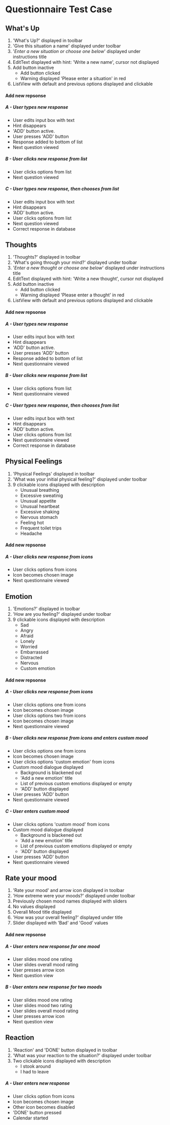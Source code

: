 #  Questionnaire Test Case

## What's Up
1. 'What's Up?' displayed in toolbar
2. 'Give this situation a name' displayed under toolbar
3. '*Enter a new situation or choose one below*' displayed under instructions title
4. EditText displayed with hint: 'Write a new name', cursor not displayed
5. Add button inactive
    - Add button clicked
    - Warning displayed 'Please enter a situation' in red
6. ListView with default and previous options displayed and clickable

#### Add new repsonse

##### A - User types new response
- User edits input box with text
- Hint disappears
- 'ADD' button active.
- User presses 'ADD' button
- Response added to bottom of list
- Next question viewed

##### B - User clicks new response from list
- User clicks options from list
- Next question viewed

##### C - User types new response, then chooses from list
- User edits input box with text
- Hint disappears
- ‘ADD’ button active.
- User clicks options from list
- Next question viewed
- Correct response in database

## Thoughts
1. 'Thoughts?' displayed in toolbar
2. 'What's going through your mind?' displayed under toolbar
3. '*Enter a new thought or choose one below*' displayed under instructions title
4. EditText displayed with hint: 'Write a new thought', cursor not displayed
5. Add button inactive
    - Add button clicked
    - Warning displayed 'Please enter a thought' in red
6. ListView with default and previous options displayed and clickable

#### Add new repsonse

##### A - User types new response
- User edits input box with text
- Hint disappears
- 'ADD' button active.
- User presses 'ADD' button
- Response added to bottom of list
- Next questionnaire viewed

##### B - User clicks new response from list
- User clicks options from list
- Next questionnaire viewed

##### C - User types new response, then chooses from list
- User edits input box with text
- Hint disappears
- ‘ADD’ button active.
- User clicks options from list
- Next questionnaire viewed
- Correct response in database

## Physical Feelings
1. 'Physical Feelings' displayed in toolbar
2. 'What was your initial physical feeling?' displayed under toolbar
3. 9 clickable icons displayed with description
    - Unusual breathing
    - Excessive sweatinig
    - Unusual appetite
    - Unusual heartbeat
    - Excessive shaking
    - Nervous stomach
    - Feeling hot
    - Frequent toilet trips
    - Headache

#### Add new repsonse

##### A - User clicks new response from icons
- User clicks options from icons
- Icon becomes chosen image
- Next questionnaire viewed

## Emotion
1. 'Emotions?' displayed in toolbar
2. 'How are you feeling?' displayed under toolbar
3. 9 clickable icons displayed with description
    - Sad
    - Angry
    - Afraid
    - Lonely
    - Worried
    - Embarrassed
    - Distracted
    - Nervous
    - Custom emotion

#### Add new repsonse

##### A - User clicks new response from icons
- User clicks options one from icons
- Icon becomes chosen image
- User clicks options two from icons
- Icon becomes chosen image
- Next questionnaire viewed

##### B - User clicks new response from icons and enters custom mood
- User clicks options one from icons
- Icon becomes chosen image
- User clicks options 'custom emotion' from icons
- Custom mood dialogue displayed
    - Background is blackened out
    - 'Add a new emotion' title
    - List of previous custom emotions displayed or empty
    - 'ADD' button displayed
- User presses 'ADD' button
- Next questionnaire viewed

##### C - User enters custom mood
- User clicks options 'custom mood' from icons
- Custom mood dialogue displayed
    - Background is blackened out
    - 'Add a new emotion' title
    - List of previous custom emotions displayed or empty
    - 'ADD' button displayed
- User presses 'ADD' button
- Next questionnaire viewed

## Rate your mood
1. 'Rate your mood' and arrow icon displayed in toolbar
2. 'How extreme were your moods?' displayed under toolbar
3. Previously chosen mood names displayed with sliders
4. No values displayed
5. Overall Mood title displayed
6. 'How was your overall feeling?' displayed under title
7. Slider displayed with 'Bad' and 'Good' values

#### Add new repsonse

##### A - User enters new response for one mood
- User slides mood one rating
- User slides overall mood rating
- User presses arrow icon
- Next question view

##### B - User enters new response for two moods
- User slides mood one rating
- User slides mood two rating
- User slides overall mood rating
- User presses arrow icon
- Next question view

## Reaction
1. 'Reaction' and 'DONE' button displayed in toolbar
2. 'What was your reaction to the situation?' displayed under toolbar
3. Two clickable icons displayed with description
    - I stook around
    - I had to leave

##### A - User enters new response
- User clicks option from icons
- Icon becomes chosen image
- Other icon becomes disabled
- 'DONE' button pressed
- Calendar started

